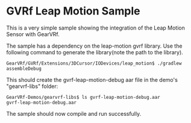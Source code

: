 # GVRf Leap Motion Sample

This is a very simple sample showing the integration of the Leap Motion Sensor with GearVRf.

The sample has a dependency on the leap-motion gvrf library. Use the following command to generate the 
library(note the path to the library).

````
GearVRf/GVRf/Extensions/3DCursor/IODevices/leap_motion$ ./gradlew assembleDebug
````

This should create the gvrf-leap-motion-debug aar file in the demo's "gearvrf-libs" folder:

````
GearVRf-Demos/gearvrf-libs$ ls gvrf-leap-motion-debug.aar 
gvrf-leap-motion-debug.aar
````

The sample should now compile and run successfully.

